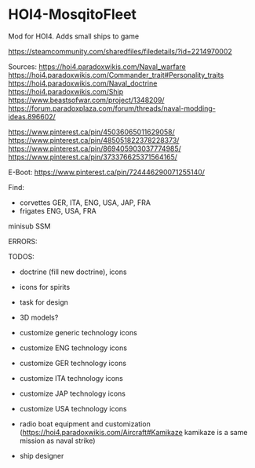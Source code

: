 # HOI4-MosqitoFleet
Mod for HOI4. Adds small ships to game

https://steamcommunity.com/sharedfiles/filedetails/?id=2214970002

Sources:
https://hoi4.paradoxwikis.com/Naval_warfare
https://hoi4.paradoxwikis.com/Commander_trait#Personality_traits
https://hoi4.paradoxwikis.com/Naval_doctrine
https://hoi4.paradoxwikis.com/Ship
https://www.beastsofwar.com/project/1348209/
https://forum.paradoxplaza.com/forum/threads/naval-modding-ideas.896602/


https://www.pinterest.ca/pin/45036065011629058/
https://www.pinterest.ca/pin/485051822378228373/
https://www.pinterest.ca/pin/869405903037774985/
https://www.pinterest.ca/pin/373376625371564165/

E-Boot: https://www.pinterest.ca/pin/724446290071255140/


Find:
 - corvettes GER, ITA, ENG, USA, JAP, FRA
 - frigates ENG, USA, FRA


minisub SSM

ERRORS:


TODOS:
- doctrine (fill new doctrine), icons
- icons for spirits
- task for design

- 3D models?

- customize generic technology icons
- customize ENG technology icons
- customize GER technology icons
- customize ITA technology icons
- customize JAP technology icons
- customize USA technology icons

- radio boat equipment and customization (https://hoi4.paradoxwikis.com/Aircraft#Kamikaze kamikaze is a same mission as naval strike)

- ship designer
